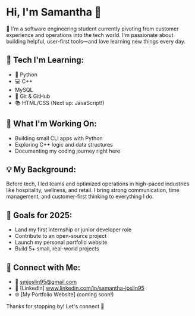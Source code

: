 # Hi, I'm Samantha 👋

🌺 I'm a software engineering student currently pivoting from customer experience and operations into the tech world. I'm passionate about building helpful, user-first tools—and love learning new things every day.

## 🔧 Tech I'm Learning:
- 🐍 Python
- 💻 C++
- MySQL
- 🧰 Git & GitHub
- 📚 HTML/CSS (Next up: JavaScript!)

## 💼 What I'm Working On:
- Building small CLI apps with Python
- Exploring C++ logic and data structures
- Documenting my coding journey right here

## 💡 My Background:
Before tech, I led teams and optimized operations in high-paced industries like hospitality, wellness, and retail. I bring strong communication, time management, and customer-first thinking to everything I do.

## 🚀 Goals for 2025:
- Land my first internship or junior developer role
- Contribute to an open-source project
- Launch my personal portfolio website
- Build 5+ small, real-world projects

## 🔗 Connect with Me:
- 📧 smjoslin95@gmail.com
- 💼 [LinkedIn] www.linkedin.com/in/samantha-joslin95
- 🌐 [My Portfolio Website] (coming soon!)

Thanks for stopping by! Let's connect 🤝
